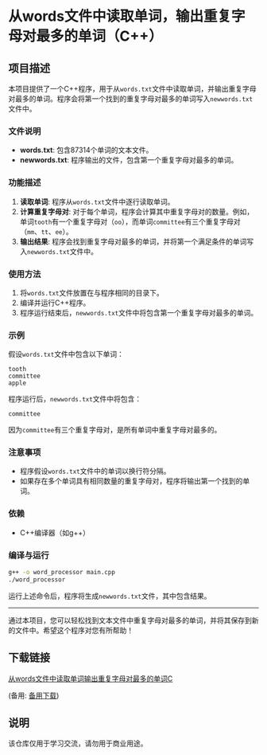 # 从words文件中读取单词，输出重复字母对最多的单词（C++）

## 项目描述

本项目提供了一个C++程序，用于从`words.txt`文件中读取单词，并输出重复字母对最多的单词。程序会将第一个找到的重复字母对最多的单词写入`newwords.txt`文件中。

### 文件说明

- **words.txt**: 包含87314个单词的文本文件。
- **newwords.txt**: 程序输出的文件，包含第一个重复字母对最多的单词。

### 功能描述

1. **读取单词**: 程序从`words.txt`文件中逐行读取单词。
2. **计算重复字母对**: 对于每个单词，程序会计算其中重复字母对的数量。例如，单词`tooth`有一个重复字母对（`oo`），而单词`committee`有三个重复字母对（`mm`、`tt`、`ee`）。
3. **输出结果**: 程序会找到重复字母对最多的单词，并将第一个满足条件的单词写入`newwords.txt`文件中。

### 使用方法

1. 将`words.txt`文件放置在与程序相同的目录下。
2. 编译并运行C++程序。
3. 程序运行结束后，`newwords.txt`文件中将包含第一个重复字母对最多的单词。

### 示例

假设`words.txt`文件中包含以下单词：
```
tooth
committee
apple
```

程序运行后，`newwords.txt`文件中将包含：
```
committee
```

因为`committee`有三个重复字母对，是所有单词中重复字母对最多的。

### 注意事项

- 程序假设`words.txt`文件中的单词以换行符分隔。
- 如果存在多个单词具有相同数量的重复字母对，程序将输出第一个找到的单词。

### 依赖

- C++编译器（如g++）

### 编译与运行

```bash
g++ -o word_processor main.cpp
./word_processor
```

运行上述命令后，程序将生成`newwords.txt`文件，其中包含结果。

---

通过本项目，您可以轻松找到文本文件中重复字母对最多的单词，并将其保存到新的文件中。希望这个程序对您有所帮助！

## 下载链接
[从words文件中读取单词输出重复字母对最多的单词C](https://pan.quark.cn/s/2a1c3533f249) 

(备用: [备用下载](https://pan.baidu.com/s/1nz7vrv0yOBVqTt01aRZ9Uw?pwd=1234))

## 说明

该仓库仅用于学习交流，请勿用于商业用途。
